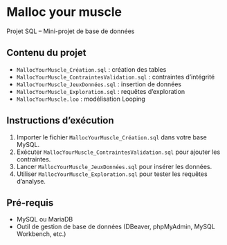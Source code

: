 # Malloc your muscle

Projet SQL – Mini-projet de base de données

## Contenu du projet

- `MallocYourMuscle_Création.sql` : création des tables
- `MallocYourMuscle_ContraintesValidation.sql` : contraintes d’intégrité
- `MallocYourMuscle_JeuxDonnées.sql` : insertion de données
- `MallocYourMuscle_Exploration.sql` : requêtes d’exploration
- `MallocYourMuscle.loo` : modélisation Looping

## Instructions d’exécution

1. Importer le fichier `MallocYourMuscle_Création.sql` dans votre base MySQL.
2. Exécuter `MallocYourMuscle_ContraintesValidation.sql` pour ajouter les contraintes.
3. Lancer `MallocYourMuscle_JeuxDonnées.sql` pour insérer les données.
4. Utiliser `MallocYourMuscle_Exploration.sql` pour tester les requêtes d’analyse.

## Pré-requis

- MySQL ou MariaDB
- Outil de gestion de base de données (DBeaver, phpMyAdmin, MySQL Workbench, etc.)
